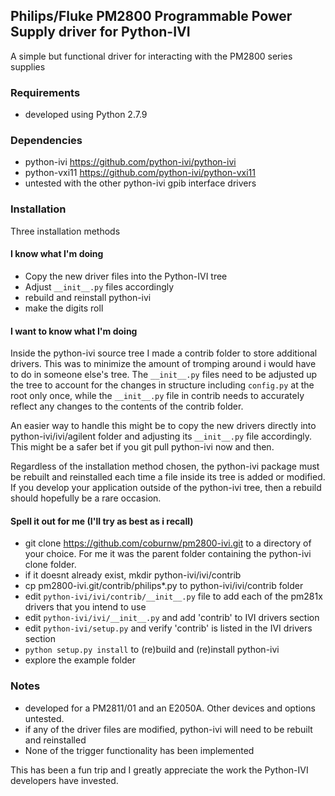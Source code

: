 ## Philips/Fluke PM2800 Programmable Power Supply driver for Python-IVI

A simple but functional driver for interacting with the PM2800 series supplies

### Requirements
  * developed using Python 2.7.9
  
### Dependencies
  * python-ivi https://github.com/python-ivi/python-ivi
  * python-vxi11 https://github.com/python-ivi/python-vxi11
  * untested with the other python-ivi gpib interface drivers
  
### Installation
  Three installation methods
  
#### I know what I'm doing
  * Copy the new driver files into the Python-IVI tree
  * Adjust `__init__.py` files accordingly
  * rebuild and reinstall python-ivi
  * make the digits roll
  
#### I want to know what I'm doing
  Inside the python-ivi source tree I made a contrib folder to store
  additional drivers. This was to minimize the amount of tromping around i would
  have to do in someone else's tree.  The `__init__.py` files need to be adjusted up
  the tree to account for the changes in structure including `config.py` at the root
  only once, while the `__init__.py` file in contrib needs to accurately reflect
  any changes to the contents of the contrib folder.

  An easier way to handle this might be to copy the new drivers directly into
  python-ivi/ivi/agilent folder and adjusting its `__init__.py` file accordingly.
  This might be a safer bet if you git pull python-ivi now and then.

  Regardless of the installation method chosen, the python-ivi package must
  be rebuilt and reinstalled each time a file inside its tree is added or modified.
  If you develop your application outside of the python-ivi tree, then a
  rebuild should hopefully be a rare occasion.

#### Spell it out for me (I'll try as best as i recall)
  * git clone https://github.com/coburnw/pm2800-ivi.git to a directory
    of your choice.  For me it was the parent folder containing the python-ivi clone folder.
  * if it doesnt already exist, mkdir python-ivi/ivi/contrib
  * cp pm2800-ivi.git/contrib/philips*.py to python-ivi/ivi/contrib folder
  * edit `python-ivi/ivi/contrib/__init__.py` file to add each of the pm281x drivers that you intend to use 
  * edit `python-ivi/ivi/__init__.py` and add 'contrib' to IVI drivers section
  * edit `python-ivi/setup.py` and verify 'contrib' is listed in the IVI drivers section
  * `python setup.py install` to (re)build and (re)install python-ivi
  * explore the example folder

### Notes
  * developed for a PM2811/01 and an E2050A. Other devices and options untested.
  * if any of the driver files are modified, python-ivi will need to be rebuilt
  and reinstalled
  * None of the trigger functionality has been implemented

This has been a fun trip and I greatly appreciate the work the Python-IVI
developers have invested.
